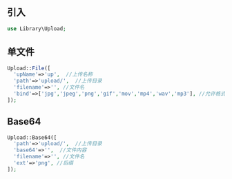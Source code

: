 ## 引入
```php
use Library\Upload;
```

## 单文件
```php
Upload::File([
  'upName'=>'up',  //上传名称
  'path'=>'upload/',  //上传目录
  'filename'=>'', //文件名
  'bind'=>['jpg','jpeg','png','gif','mov','mp4','wav','mp3'], //允许格式
]);
```

## Base64
```php
Upload::Base64([
  'path'=>'upload/',  //上传目录
  'base64'=>'',  //文件内容
  'filename'=>'', //文件名
  'ext'=>'png', //后缀
]);
```
